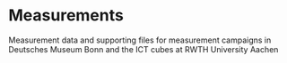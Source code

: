 # Measurements
Measurement data and supporting files for measurement campaigns in Deutsches Museum Bonn and the ICT cubes at RWTH University Aachen
